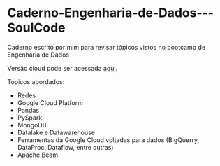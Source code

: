 # Caderno-Engenharia-de-Dados---SoulCode
Caderno escrito por mim para revisar tópicos vistos no bootcamp de Engenharia de Dados

Versão cloud pode ser acessada [aqui.](https://1drv.ms/w/s!AhTFc97VQheykZt_VlzJLdvvmZ6uGg?e=fY0iI2)

Tópicos abordados:
* Redes
* Google Cloud Platform
* Pandas
* PySpark
* MongoDB
* Datalake e Datawarehouse
* Ferramentas da Google Cloud voltadas para dados (BigQuerry, DataProc, Dataflow, entre outras)
* Apache Beam

